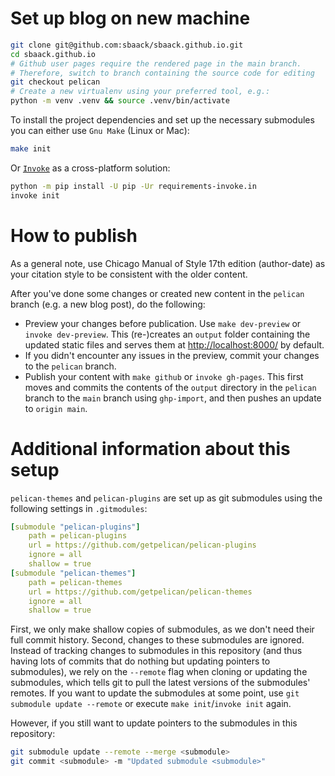 # Set up blog on new machine

```bash
git clone git@github.com:sbaack/sbaack.github.io.git
cd sbaack.github.io
# Github user pages require the rendered page in the main branch.
# Therefore, switch to branch containing the source code for editing
git checkout pelican
# Create a new virtualenv using your preferred tool, e.g.:
python -m venv .venv && source .venv/bin/activate
```

To install the project dependencies and set up the necessary submodules you can either use `Gnu Make` (Linux or Mac):

```bash
make init
```

Or [`Invoke`](https://www.pyinvoke.org/) as a cross-platform solution:

```bash
python -m pip install -U pip -Ur requirements-invoke.in
invoke init
```

# How to publish

As a general note, use Chicago Manual of Style 17th edition (author-date) as your citation style to be consistent with the older content.

After you've done some changes or created new content in the `pelican` branch (e.g. a new blog post), do the following:

- Preview your changes before publication. Use `make dev-preview` or `invoke dev-preview`. This (re-)creates an `output` folder containing the updated static files and serves them at <http://localhost:8000/> by default.
- If you didn't encounter any issues in the preview, commit your changes to the `pelican` branch.
- Publish your content with `make github` or `invoke gh-pages`. This first moves and commits the contents of the `output` directory in the `pelican` branch to the `main` branch using `ghp-import`, and then pushes an update to `origin main`.

# Additional information about this setup

`pelican-themes` and `pelican-plugins` are set up as git submodules using the following settings in `.gitmodules`:

```yaml
[submodule "pelican-plugins"]
    path = pelican-plugins
    url = https://github.com/getpelican/pelican-plugins
    ignore = all
    shallow = true
[submodule "pelican-themes"]
    path = pelican-themes
    url = https://github.com/getpelican/pelican-themes
    ignore = all
    shallow = true
```

First, we only make shallow copies of submodules, as we don't need their full commit history. Second, changes to these submodules are ignored. Instead of tracking changes to submodules in this repository (and thus having lots of commits that do nothing but updating pointers to submodules), we rely on the  `--remote` flag when cloning or updating the submodules, which tells git to pull the latest versions of the submodules' remotes. If you want to update the submodules at some point, use `git submodule update --remote` or execute `make init`/`invoke init` again.

However, if you still want to update pointers to the submodules in this repository:

```bash
git submodule update --remote --merge <submodule>
git commit <submodule> -m "Updated submodule <submodule>"
```